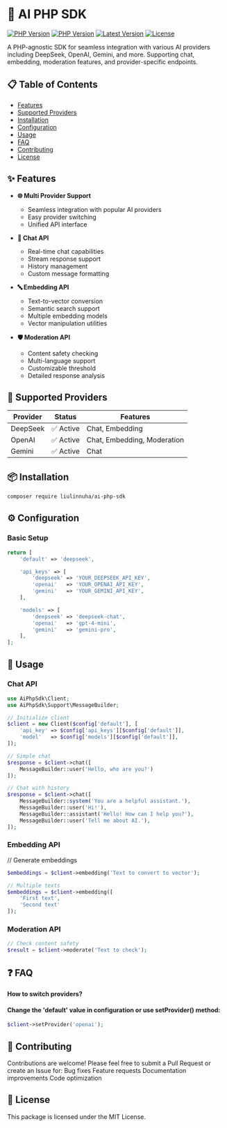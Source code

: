 # 🤖 AI PHP SDK

[![PHP Version](https://img.shields.io/badge/PHP-%3E%3D7.4-blue.svg)](https://www.php.net/)
[![PHP Version](https://img.shields.io/badge/PHP-%3E%3D8-blue.svg)](https://www.php.net/)
[![Latest Version](https://img.shields.io/packagist/v/liulinnuha/ai-php-sdk.svg)](https://packagist.org/packages/liulinnuha/ai-php-sdk)
[![License](https://img.shields.io/packagist/l/liulinnuha/ai-php-sdk.svg)](LICENSE.md)

A PHP-agnostic SDK for seamless integration with various AI providers including DeepSeek, OpenAI, Gemini, and more. Supporting chat, embedding, moderation features, and provider-specific endpoints.

## 📋 Table of Contents
- [Features](#-features)
- [Supported Providers](#-supported-providers)
- [Installation](#-installation)
- [Configuration](#-configuration)
- [Usage](#-usage)
- [FAQ](#-faq)
- [Contributing](#-contributing)
- [License](#-license)

## ✨ Features

- **🌐 Multi Provider Support**
  - Seamless integration with popular AI providers
  - Easy provider switching
  - Unified API interface

- **💬 Chat API**
  - Real-time chat capabilities
  - Stream response support
  - History management
  - Custom message formatting

- **🔤 Embedding API**
  - Text-to-vector conversion
  - Semantic search support
  - Multiple embedding models
  - Vector manipulation utilities

- **🛡️ Moderation API**
  - Content safety checking
  - Multi-language support
  - Customizable threshold
  - Detailed response analysis

## 🔌 Supported Providers

| Provider | Status | Features |
|----------|--------|----------|
| DeepSeek | ✅ Active | Chat, Embedding |
| OpenAI   | ✅ Active | Chat, Embedding, Moderation |
| Gemini   | ✅ Active | Chat |

## 📦 Installation

```bash
composer require liulinnuha/ai-php-sdk
```

## ⚙️ Configuration
### Basic Setup
```php
return [
    'default' => 'deepseek',

    'api_keys' => [
        'deepseek' => 'YOUR_DEEPSEEK_API_KEY',
        'openai'   => 'YOUR_OPENAI_API_KEY',
        'gemini'   => 'YOUR_GEMINI_API_KEY',
    ],

    'models' => [
        'deepseek' => 'deepseek-chat',
        'openai'   => 'gpt-4-mini',
        'gemini'   => 'gemini-pro',
    ],
];
```

## 🚀 Usage
### Chat API
```php
use AiPhpSdk\Client;
use AiPhpSdk\Support\MessageBuilder;

// Initialize client
$client = new Client($config['default'], [
    'api_key' => $config['api_keys'][$config['default']],
    'model'   => $config['models'][$config['default']],
]);

// Simple chat
$response = $client->chat([
    MessageBuilder::user('Hello, who are you?')
]);

// Chat with history
$response = $client->chat([
    MessageBuilder::system('You are a helpful assistant.'),
    MessageBuilder::user('Hi!'),
    MessageBuilder::assistant('Hello! How can I help you?'),
    MessageBuilder::user('Tell me about AI.'),
]);
```

### Embedding API
// Generate embeddings
```php
$embeddings = $client->embedding('Text to convert to vector');

// Multiple texts
$embeddings = $client->embedding([
    'First text',
    'Second text'
]);
```
### Moderation API
```php
// Check content safety
$result = $client->moderate('Text to check');
```

## ❓ FAQ
#### How to switch providers?
#### Change the 'default' value in configuration or use setProvider() method:
```php
$client->setProvider('openai');
```
## 🤝 Contributing
Contributions are welcome! Please feel free to submit a Pull Request or create an Issue for:
Bug fixes
Feature requests
Documentation improvements
Code optimization
## 📄 License
This package is licensed under the MIT License.

